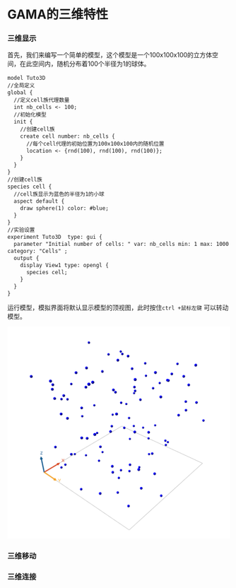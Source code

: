 # GAMA的三维特性

### 三维显示

首先，我们来编写一个简单的模型，这个模型是一个100x100x100的立方体空间，在此空间内，随机分布着100个半径为1的球体。

```text
model Tuto3D
//全局定义
global {
  //定义cell族代理数量
  int nb_cells <- 100;	
  //初始化模型
  init { 
    //创建cell族
    create cell number: nb_cells { 
      //每个cell代理的初始位置为100x100x100内的随机位置
      location <- {rnd(100), rnd(100), rnd(100)};       
    } 
  }  
} 
//创建cell族
species cell {  
  //cell族显示为蓝色的半径为1的小球                    
  aspect default {
    draw sphere(1) color: #blue;   
  }
}
//实验设置
experiment Tuto3D  type: gui {
  parameter "Initial number of cells: " var: nb_cells min: 1 max: 1000 category: "Cells" ;	
  output {
    display View1 type: opengl {
      species cell;
    }
  }
}
```

运行模型，模拟界面将默认显示模型的顶视图，此时按住`ctrl +鼠标左键` 可以转动模型。

![6.1.1 &#x7B80;&#x5355;&#x7684;&#x4E09;&#x7EF4;&#x663E;&#x793A;](../../.gitbook/assets/image%20%2828%29.png)

### 三维移动

### 三维连接

